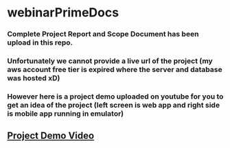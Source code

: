 # webinarPrimeDocs
### Complete Project Report and Scope Document has been upload in this repo.

### Unfortunately we cannot provide a live url of the project (my aws account free tier is expired where the server and database was hosted xD)

### However here is a project demo uploaded on youtube for you to get an idea of the project (left screen is web app and right side is mobile app running in emulator)
## [Project Demo Video](https://www.youtube.com/watch?v=7dyB0Kd2VtE&t=118s) 


